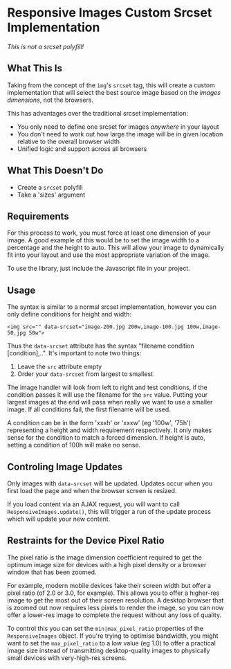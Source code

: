 Responsive Images Custom Srcset Implementation
==============================================

*This is not a srcset polyfill!*

What This Is
------------
Taking from the concept of the `img`'s `srcset` tag, this will create a custom implementation that will select the
best source image based on the *images dimensions*, not the browsers.

This has advantages over the traditional srcset implementation:

* You only need to define one srcset for images *anywhere* in your layout
* You don't need to work out how large the image will be in given location relative to the overall browser width
* Unified logic and support across all browsers

What This Doesn't Do
--------------------
* Create a `srcset` polyfill
* Take a 'sizes' argument

Requirements
------------
For this process to work, you must force at least one dimension of your image. A good example of this would be to set
the image width to a percentage and the height to auto. This will allow your image to dynamically fit into your layout
and use the most appropriate variation of the image.

To use the library, just include the Javascript file in your project.

Usage
-----
The syntax is similar to a normal srcset implementation, however you can only define conditions for height and width:

    <img src="" data-srcset="image-200.jpg 200w,image-100.jpg 100w,image-50.jpg 50w">
    
Thus the `data-srcset` attribute has the syntax "filename condition [condition],..". It's important to note two things:

1. Leave the `src` attribute empty
2. Order your `data-srcset` from largest to smallest

The image handler will look from left to right and test conditions, if the condition passes it will use the filename
for the `src` value. Putting your largest images at the end will pass when really we want to use a smaller image. If
all conditions fail, the first filename will be used.

A condition can be in the form 'xxxh' or 'xxxw' (eg '100w', '75h') representing a height and width requirement 
respectively. It only makes sense for the condition to match a forced dimension. If height is auto, setting a condition
of 100h will make no sense.

Controling Image Updates
------------------------
Only images with `data-srcset` will be updated. Updates occur when you first load the page and when the browser screen
is resized. 

If you load content via an AJAX request, you will want to call `ResponsiveImages.update()`, this will trigger a run of
the update process which will update your new content.

Restraints for the Device Pixel Ratio
-------------------------------------
The pixel ratio is the image dimension coefficient required to get the optimum image size for devices with a high
pixel density or a browser window that has been zoomed. 

For example, modern mobile devices fake their screen width but offer a pixel ratio (of 2.0 or 3.0, for example). This
allows you to offer a higher-res image to get the most out of their screen resolution. A desktop browser that is zoomed
out now requires less pixels to render the image, so you can now offer a lower-res image to complete the request 
without any loss of quality.

To control this you can set the `min|max_pixel_ratio` properties of the `ResponsiveImages` object. If you're trying to
optimise bandwidth, you might want to set the `max_pixel_ratio` to a low value (eg 1.0) to offer a practical image
size instead of transmitting desktop-quality images to physically small devices with very-high-res screens.
